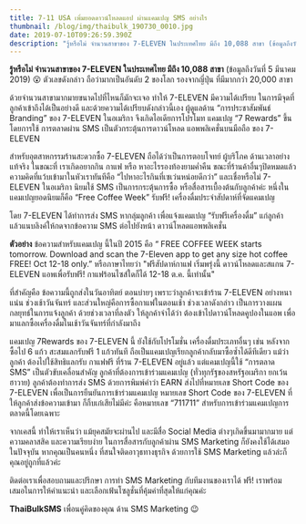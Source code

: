```yaml
---
title: 7-11 USA เพิ่มยอดดาวน์โหลดแอป ผ่านแคมเปญ SMS อย่างไร
thumbnail: /blog/img/thaibulk_190730_0010.jpg
date: 2019-07-10T09:26:59.390Z
description: "รู้หรือไม่ จำนวนสาขาของ 7-ELEVEN ในประเทศไทย มีถึง 10,088 สาขา (ข้อมูลถึงวันที่ 5 มีนาคม 2019) \U0001F62E  ตัวเลขดังกล่าว ถือว่ามากเป็นอันดับ 2 ของโลก รองจากญี่ปุ่น ที่มีมากกว่า 20,000 สาขา ด้วยจำนวนสาขามากมายขนาดไปที่ไหนก็มักจะเจอ ทำให้ 7-ELEVEN มีความได้เปรียบ ในการมีจุดที่ลูกค้าเข้าถึงได้เป็นอย่างดี และด้วยความได้เปรียบดังกล่าวนี้เอง ผู้ดูแลด้าน “การประชาสัมพันธ์ Branding” ของ 7-ELEVEN ในอเมริกา จึงเกิดไอเดียการโปรโมท แคมเปญ “7 Rewards” ขึ้น  โดยการใช้ การตลาดผ่าน SMS เป็นตัวกระตุ้นการดาวน์โหลด แอพพลิเคชั่นบนมือถือ ของ 7-ELEVEN"
---
```

**รู้หรือไม่ จำนวนสาขาของ 7-ELEVEN ในประเทศไทย มีถึง 10,088 สาขา** (ข้อมูลถึงวันที่ 5 มีนาคม 2019) 😮 ตัวเลขดังกล่าว ถือว่ามากเป็นอันดับ 2 ของโลก รองจากญี่ปุ่น ที่มีมากกว่า 20,000 สาขา

ด้วยจำนวนสาขามากมายขนาดไปที่ไหนก็มักจะเจอ ทำให้ 7-ELEVEN มีความได้เปรียบ ในการมีจุดที่ลูกค้าเข้าถึงได้เป็นอย่างดี และด้วยความได้เปรียบดังกล่าวนี้เอง ผู้ดูแลด้าน “การประชาสัมพันธ์ Branding” ของ 7-ELEVEN ในอเมริกา จึงเกิดไอเดียการโปรโมท แคมเปญ “7 Rewards” ขึ้น โดยการใช้ การตลาดผ่าน SMS เป็นตัวกระตุ้นการดาวน์โหลด แอพพลิเคชั่นบนมือถือ ของ 7-ELEVEN

สำหรับอุตสาหกรรมร้านสะดวกซื้อ 7-ELEVEN ถือได้ว่าเป็นการตอบโจทย์ ผู้บริโภค ด้านเวลาอย่างแท้จริง ในขณะที่ เราเกิดอยากกิน กาแฟ หรือ หาอะไรรองท้องยามค่ำคืน ขณะที่ร้านค้าอื่นๆปิดหมดแล้ว ความคิดที่แว้บเข้ามาในหัวเราทันทีคือ “ไปหาอะไรกินที่เซเว่นหน่อยดีกว่า” และเชื่อหรือไม่ 7-ELEVEN ในอเมริกา นิยมใช้ SMS เป็นการกระตุ้นการซื้อ หรือสื่อสารเบื้องต้นกับลูกค้าค่ะ หนึ่งในแคมเปญยอดนิยมก็คือ “Free Coffee Week” รับฟรี! เครื่องดื่มประจำสัปดาห์ที่จัดแคมเปญ

 

โดย 7-ELEVEN ได้ทำการส่ง SMS หากลุ่มลูกค้า เพื่อแจ้งแคมเปญ “รับฟรีเครื่องดื่ม” แก่ลูกค้า แล้วแนบลิงค์ให้กดจากข้อความ SMS ต่อไปยังหน้า ดาวน์โหลดแอพพลิเคชั่น

**ตัวอย่าง** ข้อความสำหรับแคมเปญ นี้ในปี 2015 คือ “ FREE COFFEE WEEK starts tomorrow. Download and scan the 7-Eleven app to get any size hot coffee FREE! Oct 12-18 only.” หรือภาษาไทยว่า "ฟรีสัปดาห์กาแฟ เริ่มพรุ่งนี้ ดาวน์โหลดและสแกน 7-ELEVEN แอพเพื่อรับฟรี! กาแฟร้อนไซส์ใดก็ได้ 12-18 ต.ค. นี้เท่านั้น"



ที่สำคัญคือ ข้อความนี้ถูกส่งในวันอาทิตย์ ตอนบ่ายๆ เพราะว่าลูกค้าจะเข้าร้าน 7-ELEVEN อย่างหนาแน่น ช่วงเช้าวันจันทร์ และส่วนใหญ่คือการซื้อกาแฟในตอนเช้า ช่วงเวลาดังกล่าว เป็นการวางแผนกลยุทธ์ในการแจ้งลูกค้า ด้วยช่วงเวลาที่ลงตัว ให้ลูกค้าจำได้ว่า ต้องเข้าไปดาวน์โหลดคูปองในแอพ เพื่อมาแลกซื้อเครื่องดื่มในเช้าวันจันทร์ที่กำลังมาถึง 

แคมเปญ 7Rewards ของ 7-ELEVEN นี้ ยังใช้กับโปรโมชั่น เครื่องดื่มประเภทอื่นๆ เช่น หลังจากซื้อไป 6 แก้ว สะสมแลกรับฟรี 1 แก้วทันที ถือเป็นแคมเปญเรียกลูกค้ากลับมาซื้อซ้ำได้ดีทีเดียว แม้ว่าลูกค้า ต้องไปใช้สิทธิแลกรับ กาแฟฟรี ที่ร้าน 7-ELEVEN อยู่แล้ว แต่แคมเปญนี้ใช้ “การตลาด SMS” เป็นตัวขับเคลื่อนสำคัญ ลูกค้าที่ต้องการเข้าร่วมแคมเปญ (ทั่วทุกรัฐของสหรัฐอเมริกา ยกเว้น ฮาวาย) ลูกค้าต้องทำการส่ง SMS ด้วยการพิมพ์คำว่า EARN ส่งไปที่หมายเลข Short Code ของ 7-ELEVEN เพื่อเป็นการยืนยันการเข้าร่วมแคมเปญ หมายเลข Short Code ของ 7-ELEVEN ที่ให้ลูกค้าส่งข้อความเข้ามา ก็กิ้บเก๋เสียไม่มีค่ะ คือหมายเลข “711711” สำหรับการเข้าร่วมแคมเปญการตลาดนี้โดยเฉพาะ 

จากเคสนี้ ทำให้เราเห็นว่า แม้ยุคสมัยจะผ่านไป และมีสื่อ Social Media ต่างๆเกิดขึ้นมามากมาย แต่ความคลาสสิค และความเรียบง่าย ในการสื่อสารกับลูกค้าผ่าน SMS Marketing ก็ยังคงใช้ได้เสมอในปัจจุบัน หากคุณเป็นคนหนึ่ง ที่สนใจติดอาวุธทางธุรกิจ ด้วยการใช้ SMS Marketing แล้วล่ะก็ คุณอยู่ถูกที่แล้วค่ะ



ติดต่อเราเพื่อสอบถามและปรึกษา การทำ SMS Marketing กับทีมงานของเราได้ ฟรี! เราพร้อมเสมอในการให้คำแนะนำ และเลือกเฟ้นโซลูชั่นที่คุ้มค่าที่สุดให้แก่คุณค่ะ



**ThaiBulkSMS** เพื่อนคู่คิดของคุณ ด้าน SMS Marketing 😉
